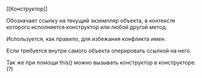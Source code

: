 [[Конструктор]]


Обозначает ссылку на текущий экземпляр объекта, в контексте которого исполняется конструктор или любой другой метод.

Используется, как правило, для избежания конфликта имен.

Если требуется внутри самого объекта оперировать ссылкой на него.

Так же при помощи this() можно вызывать конструктор в конструкторе.(?)

